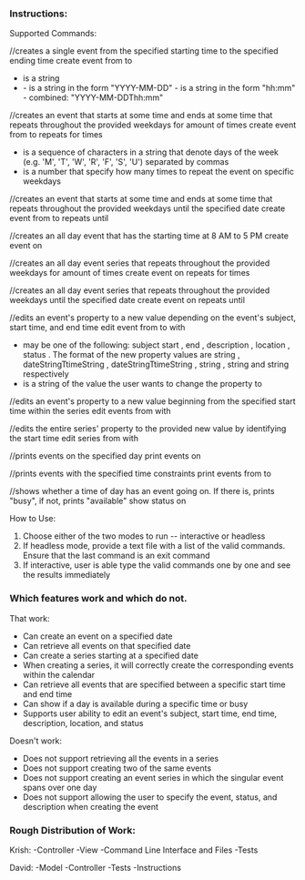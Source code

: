 ### Instructions:
Supported Commands:

//creates a single event from the specified starting time to the specified ending time
create event <eventSubject> from <dateStringTtimeString> to <dateStringTtimeString>
- <eventSubject> is a string
- <dateStringTtimeString>
	- <dateString> is a string in the form "YYYY-MM-DD"
	- <timeString> is a string in the form "hh:mm"
	- combined: "YYYY-MM-DDThh:mm"

//creates an event that starts at some time and ends at some time that repeats throughout the provided weekdays for <N> amount of times 
create event <eventSubject> from <dateStringTtimeString> to <dateStringTtimeString> repeats <weekdays> for <N> times
- <weekdays> is a sequence of characters in a string that denote days of the week (e.g. 'M', 'T', 'W', 'R', 'F', 'S', 'U') separated by commas
- <N> is a number that specify how many times to repeat the event on specific weekdays

//creates an event that starts at some time and ends at some time that repeats throughout the provided weekdays until the specified date
create event <eventSubject> from <dateStringTtimeString> to <dateStringTtimeString> repeats <weekdays> until <dateString>

//creates an all day event that has the starting time at 8 AM to 5 PM
create event <eventSubject> on <dateString>

//creates an all day event series that repeats throughout the provided weekdays for <N> amount of times
create event <eventSubject> on <dateString> repeats <weekdays> for <N> times

//creates an all day event series that repeats throughout the provided weekdays until the specified date
create event <eventSubject> on <dateString> repeats <weekdays> until <dateString>

//edits an event's property to a new value depending on the event's subject, start time, and end time
edit event <property> <eventSubject> from <dateStringTtimeString> to <dateStringTtimeString> with <NewPropertyValue>
- <property> may be one of the following: subject start , end , description , location , status . The format of the new property values are string , dateStringTtimeString , dateStringTtimeString , string , string and string respectively
- <NewPropertyValue> is a string of the value the user wants to change the property to

//edits an event's property to a new value beginning from the specified start time within the series
edit events <property> <eventSubject> from <dateStringTtimeString> with <NewPropertyValue>

//edits the entire series' property to the provided new value by identifying the start time
edit series <property> <eventSubject> from <dateStringTtimeString> with <NewPropertyValue>

//prints events on the specified day
print events on <dateString>

//prints events with the specified time constraints
print events from <dateStringTtimeString> to <dateStringTtimeString>

//shows whether a time of day has an event going on. If there is, prints "busy", if not, prints "available"
show status on <dateStringTtimeString>

How to Use:
1. Choose either of the two modes to run -- interactive or headless
2. If headless mode, provide a text file with a list of the valid commands. Ensure that the last command is an exit command
3. If interactive, user is able type the valid commands one by one and see the results immediately

### Which features work and which do not.
That work:
- Can create an event on a specified date
- Can retrieve all events on that specified date
- Can create a series starting at a specified date
- When creating a series, it will correctly create the corresponding events within the calendar
- Can retrieve all events that are specified between a specific start time and end time
- Can show if a day is available during a specific time or busy
- Supports user ability to edit an event's subject, start time, end time, description, location, and status

Doesn't work:
- Does not support retrieving all the events in a series
- Does not support creating two of the same events
- Does not support creating an event series in which the singular event spans over one day
- Does not support allowing the user to specify the event, status, and description when creating the event

### Rough Distribution of Work:
Krish: 
-Controller
-View
-Command Line Interface and Files
-Tests

David:
-Model
-Controller
-Tests
-Instructions

